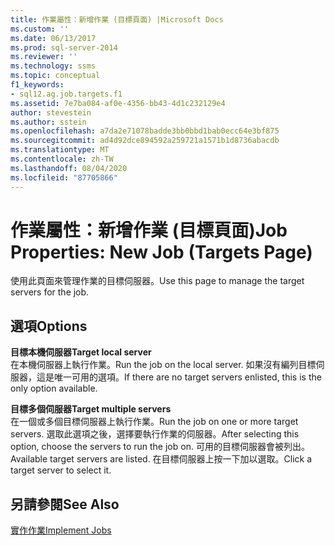 ```yaml
---
title: 作業屬性：新增作業 (目標頁面) |Microsoft Docs
ms.custom: ''
ms.date: 06/13/2017
ms.prod: sql-server-2014
ms.reviewer: ''
ms.technology: ssms
ms.topic: conceptual
f1_keywords:
- sql12.ag.job.targets.f1
ms.assetid: 7e7ba084-af0e-4356-bb43-4d1c232129e4
author: stevestein
ms.author: sstein
ms.openlocfilehash: a7da2e71078badde3bb0bbd1bab0ecc64e3bf875
ms.sourcegitcommit: ad4d92dce894592a259721a1571b1d8736abacdb
ms.translationtype: MT
ms.contentlocale: zh-TW
ms.lasthandoff: 08/04/2020
ms.locfileid: "87705866"
---
```

# <a name="job-properties-new-job-targets-page"></a><span data-ttu-id="bb24e-102">作業屬性：新增作業 (目標頁面)</span><span class="sxs-lookup"><span data-stu-id="bb24e-102">Job Properties: New Job (Targets Page)</span></span>
  <span data-ttu-id="bb24e-103">使用此頁面來管理作業的目標伺服器。</span><span class="sxs-lookup"><span data-stu-id="bb24e-103">Use this page to manage the target servers for the job.</span></span>  
  
## <a name="options"></a><span data-ttu-id="bb24e-104">選項</span><span class="sxs-lookup"><span data-stu-id="bb24e-104">Options</span></span>  
 <span data-ttu-id="bb24e-105">**目標本機伺服器**</span><span class="sxs-lookup"><span data-stu-id="bb24e-105">**Target local server**</span></span>  
 <span data-ttu-id="bb24e-106">在本機伺服器上執行作業。</span><span class="sxs-lookup"><span data-stu-id="bb24e-106">Run the job on the local server.</span></span> <span data-ttu-id="bb24e-107">如果沒有編列目標伺服器，這是唯一可用的選項。</span><span class="sxs-lookup"><span data-stu-id="bb24e-107">If there are no target servers enlisted, this is the only option available.</span></span>  
  
 <span data-ttu-id="bb24e-108">**目標多個伺服器**</span><span class="sxs-lookup"><span data-stu-id="bb24e-108">**Target multiple servers**</span></span>  
 <span data-ttu-id="bb24e-109">在一個或多個目標伺服器上執行作業。</span><span class="sxs-lookup"><span data-stu-id="bb24e-109">Run the job on one or more target servers.</span></span> <span data-ttu-id="bb24e-110">選取此選項之後，選擇要執行作業的伺服器。</span><span class="sxs-lookup"><span data-stu-id="bb24e-110">After selecting this option, choose the servers to run the job on.</span></span> <span data-ttu-id="bb24e-111">可用的目標伺服器會被列出。</span><span class="sxs-lookup"><span data-stu-id="bb24e-111">Available target servers are listed.</span></span> <span data-ttu-id="bb24e-112">在目標伺服器上按一下加以選取。</span><span class="sxs-lookup"><span data-stu-id="bb24e-112">Click a target server to select it.</span></span>  
  
## <a name="see-also"></a><span data-ttu-id="bb24e-113">另請參閱</span><span class="sxs-lookup"><span data-stu-id="bb24e-113">See Also</span></span>  
 [<span data-ttu-id="bb24e-114">實作作業</span><span class="sxs-lookup"><span data-stu-id="bb24e-114">Implement Jobs</span></span>](implement-jobs.md)  
  
  
